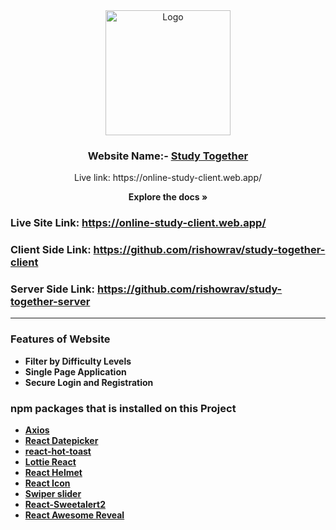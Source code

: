 <!-- PROJECT LOGO -->

<div align="center">
  <a href="https://online-study-client.web.app/">
    <img width="200px" src="https://i.ibb.co/sRq0PyH/logo-1.png" alt="Logo">
  </a>

  <h3 align="center">Website Name:- <a href="https://online-study-client.web.app/">Study Together</a></h3>
  <p>Live link: https://online-study-client.web.app/</p>

<strong align="center">Explore the docs »</strong>

</div>

### Live Site Link: https://online-study-client.web.app/

### Client Side Link: https://github.com/rishowrav/study-together-client

### Server Side Link: https://github.com/rishowrav/study-together-server

<hr>

### Features of Website


- <strong> Filter by Difficulty Levels
- <strong> Single Page Application
- <strong> Secure Login and Registration

### npm packages that is installed on this Project

- [Axios](https://axios-http.com/)
- [React Datepicker](https://www.npmjs.com/package/react-date-picker)
- [react-hot-toast](https://react-hot-toast.com/)
- [Lottie React](https://lottiefiles.com/free-animations/react)
- [React Helmet](https://www.npmjs.com/package/react-helmet-async)
- [React Icon](https://react-icons.github.io/react-icons/)
- [Swiper slider](https://swiperjs.com/)
- [React-Sweetalert2](https://sweetalert2.github.io/)
- [React Awesome Reveal](https://react-awesome-reveal.morello.dev/)
